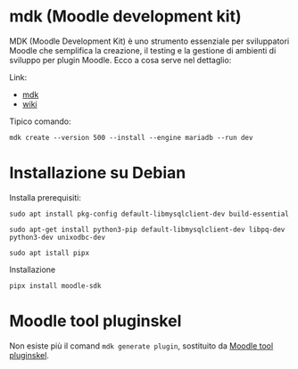 # mdk (Moodle development kit)

MDK (Moodle Development Kit) è uno strumento essenziale per sviluppatori Moodle che semplifica la creazione, il testing e la gestione di ambienti di sviluppo per plugin Moodle. Ecco a cosa serve nel dettaglio:

Link: 
* [mdk](https://github.com/FMCorz/mdk)
* [wiki](https://github.com/FMCorz/mdk/wiki)


Tipico comando:
```
mdk create --version 500 --install --engine mariadb --run dev
```

# Installazione su Debian
Installa prerequisiti:

```
sudo apt install pkg-config default-libmysqlclient-dev build-essential
```

```
sudo apt-get install python3-pip default-libmysqlclient-dev libpq-dev python3-dev unixodbc-dev
```

```
sudo apt istall pipx
```

Installazione

```
pipx install moodle-sdk
```

# Moodle tool pluginskel

Non esiste più il comand `mdk generate plugin`, sostituito da [Moodle tool pluginskel](https://github.com/mudrd8mz/moodle-tool_pluginskel).


